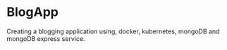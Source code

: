 # BlogApp
Creating a blogging application using, docker, kubernetes, mongoDB and mongoDB express service.

